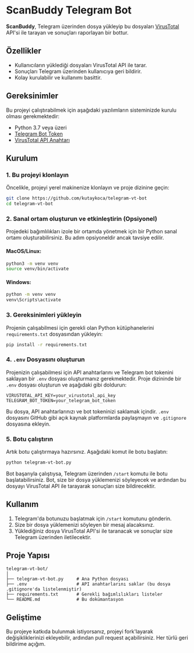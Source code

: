 # ScanBuddy Telegram Bot

**ScanBuddy**, Telegram üzerinden dosya yükleyip bu dosyaları [VirusTotal](https://www.virustotal.com) API'si ile tarayan ve sonuçları raporlayan bir bottur.

## Özellikler

- Kullanıcıların yüklediği dosyaları VirusTotal API ile tarar.
- Sonuçları Telegram üzerinden kullanıcıya geri bildirir.
- Kolay kurulabilir ve kullanımı basittir.

## Gereksinimler

Bu projeyi çalıştırabilmek için aşağıdaki yazılımların sisteminizde kurulu olması gerekmektedir:

- Python 3.7 veya üzeri
- [Telegram Bot Token](https://core.telegram.org/bots#botfather)
- [VirusTotal API Anahtarı](https://www.virustotal.com/gui/join-us)

## Kurulum

### 1. Bu projeyi klonlayın

Öncelikle, projeyi yerel makinenize klonlayın ve proje dizinine geçin:

```bash
git clone https://github.com/kutaykoca/telegram-vt-bot
cd telegram-vt-bot
```

### 2. Sanal ortam oluşturun ve etkinleştirin (Opsiyonel)

Projedeki bağımlılıkları izole bir ortamda yönetmek için bir Python sanal ortamı oluşturabilirsiniz. Bu adım opsiyoneldir ancak tavsiye edilir.

#### MacOS/Linux:

```bash
python3 -m venv venv
source venv/bin/activate
```

#### Windows:

```bash
python -m venv venv
venv\Scripts\activate
```

### 3. Gereksinimleri yükleyin

Projenin çalışabilmesi için gerekli olan Python kütüphanelerini `requirements.txt` dosyasından yükleyin:

```bash
pip install -r requirements.txt
```

### 4. `.env` Dosyasını oluşturun

Projenizin çalışabilmesi için API anahtarlarını ve Telegram bot tokenini saklayan bir `.env` dosyası oluşturmanız gerekmektedir. Proje dizininde bir `.env` dosyası oluşturun ve aşağıdaki gibi doldurun:

```env
VIRUSTOTAL_API_KEY=your_virustotal_api_key
TELEGRAM_BOT_TOKEN=your_telegram_bot_token
```

Bu dosya, API anahtarlarınızı ve bot tokeninizi saklamak içindir. `.env` dosyasını GitHub gibi açık kaynak platformlarda paylaşmayın ve `.gitignore` dosyasına ekleyin.

### 5. Botu çalıştırın

Artık botu çalıştırmaya hazırsınız. Aşağıdaki komut ile botu başlatın:

```bash
python telegram-vt-bot.py
```

Bot başarıyla çalıştıysa, Telegram üzerinden `/start` komutu ile botu başlatabilirsiniz. Bot, size bir dosya yüklemenizi söyleyecek ve ardından bu dosyayı VirusTotal API ile tarayarak sonuçları size bildirecektir.

## Kullanım

1. Telegram'da botunuzu başlatmak için `/start` komutunu gönderin.
2. Size bir dosya yüklemenizi söyleyen bir mesaj alacaksınız.
3. Yüklediğiniz dosya VirusTotal API'si ile taranacak ve sonuçlar size Telegram üzerinden iletilecektir.

## Proje Yapısı

```plaintext
telegram-vt-bot/
│
├── telegram-vt-bot.py     # Ana Python dosyası
├── .env                   # API anahtarlarını saklar (bu dosya .gitignore'da listelenmiştir)
├── requirements.txt       # Gerekli bağımlılıkları listeler
└── README.md              # Bu dokümantasyon
```

## Geliştime

Bu projeye katkıda bulunmak istiyorsanız, projeyi fork'layarak değişikliklerinizi ekleyebilir, ardından pull request açabilirsiniz. Her türlü geri bildirime açığım.